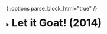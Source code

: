 {::options parse_block_html="true" /}
<details>
  <summary><h1 style="display:inline">Let it Goat! (2014)</h1></summary>

![maxresdefault copy.jpg](assets/images/portfolio/goat.jpg)

The game: Let it Goat! (named after a famous meme) is an infinite runner developed by [SkyVu Entertainment](http://www.skyvu.net)'s SkyLab as a side project to the Battle Bears games. The game was released on iOS and Android. The original version of the game isn't available to download any longer.
{: .text-justify}

Role: Game Developer (remote)  
Duration: 6 months  
Team size: 6, Scrum team  
Platform: Android and iOS  
Engine/Language: Unity/C#  

I worked on Let it Goat! remotely, from my hometown Aracaju, in Brazil. As a game developer, I:

*   Developed a multiplayer mode with a leaderboard system in which you could challenge other players.
*   Helped to build the game UI with NGUI (the standard at the time).
*   Implemented 2D assets (sprites, animations, parallax) with Toolkit2D.
*   Assisted the development of the (procedurally generated) level creation engine.
*   Adapted a version of the game to be launched in China.
</details>